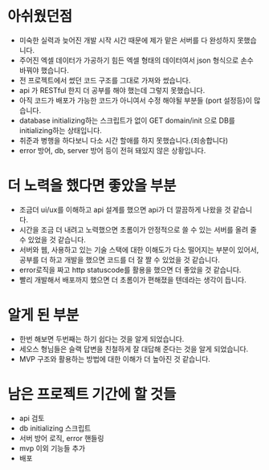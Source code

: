 # 아쉬웠던점
* 미숙한 실력과 늦어진 개발 시작 시간 때문에 제가 맡은 서버를 다 완성하지 못했습니다.
* 주어진 엑셀 데이터가 가공하기 힘든 엑셀 형태의 데이터여서 json 형식으로 손수 바꿔야 했습니다.
* 전 프로젝트에서 썼던 코드 구조를 그대로 가져와 썼습니다.
* api 가 RESTful 한지 더 공부를 해야 했는데 그렇지 못했습니다.
* 아직 코드가 배포가 가능한 코드가 아니여서 수정 해야될 부분들 (port 설정등)이 많습니다.
* database initializing하는 스크립트가 없이 GET domain/init 으로 DB를 initializing하는 상태입니다.
* 취준과 병행을 하다보니 다소 시간 할애를 하지 못했습니다.(죄송합니다)
* error 방어, db, server 방어 등이 전혀 돼있지 않은 상황입니다.


# 더 노력을 했다면 좋았을 부분
* 조금더 ui/ux를 이해하고 api 설계를 했으면 api가 더 깔끔하게 나왔을 것 같습니다.
* 시간을 조금 더 내려고 노력했으면 초롬이가 안정적으로 쓸 수 있는 서버를 올려 줄 수 있었을 것 같습니다.
* 서버와 웹, 사용하고 있는 기술 스택에 대한 이해도가 다소 떨어지는 부분이 있어서, 공부를 더 하고 개발을 했으면 코드를 더 잘 짤 수 있었을 것 같습니다.
* error로직을 짜고 http statuscode를 활용을 했으면 더 좋았을 것 같습니다.
* 빨리 개발해서 배포까지 했으면 더 초롬이가 편해졌을 텐데라는 생각이 듭니다.

# 알게 된 부분
* 한번 해보면 두번째는 하기 쉽다는 것을 알게 되었습니다.
* 세오스 형님들은 슬랙 답변을 친철하게 잘 대답해 준다는 것을 알게 되었습니다.
* MVP 구조와 활용하는 방법에 대한 이해가 더 높아진 것 같습니다.

# 남은 프로젝트 기간에 할 것들
* api 검토
* db initializing 스크립트
* 서버 방어 로직, error 핸들링
* mvp 이외 기능들 추가
* 배포
